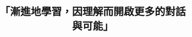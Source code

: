 ---
id: "66"
lang: zh-tw
publish: "TRUE"
description: 「故宮有精神工作坊」部會自提案
selected: "FALSE"
blog_selected: "FALSE"
thumbnail: https://cm.pdis.tw/images/post/66/11EF27ihD6hONkIa0dFbp_hJsTf58TBuV.jpg
title: 「漸進地學習，因理解而開啟更多的對話與可能」
introduction:
  content: >-
    故宮長期致力於博物館文化平權。從108年起與慈芳關懷中心合作，將文物帶入關懷中心與精神障礙會員共賞共創，109年更進一步策劃「有精神」展覽，展覽中涵括故宮文物，藝術家，精神障礙者相關於精神障礙議題的創作與詮釋。故宮「開放政府聯絡人」逸文於109年3月將本議題自提至開放政府聯絡人月會。與行政院公共數位創新空間（PDIS）合作召開協作會議。希望籌備過程涵融多方意見，讓大眾能對「有精神展」及相關議題有更清晰的了解。透過開放透明的會議機制與互動式的工作坊，讓更多關心這個議題的人，也能用另一種方式參與討論，表達看法。

    我們也期待透過這樣的過程，能夠帶給每個議題一個更清楚的輪廓。也希望透過共創討論，開啟人與人之間的對話，即便他們曾經被污名，或是曾經使你懼怕。如同每個會議我們都會提到：「協作會議只是一個開始。」漸進地學習，因理解而開啟更多的對話與可能。
  image: https://cm.pdis.tw/images/post/66/1pWBQjDya1-OkMwacqRQwM72fIjGMFt24.jpg
color: green
join:
  type: 部
layout: post
departments:
  - 故宮
tags:
  - 文化
  - 共創
  - 社會福利
embed:
  agenda_book:
    links:
      - https://issuu.com/pdis.tw/docs/__________
  mind_map:
    links:
      - https://miro.com/app/live-embed/o9J_kuGEpO0=/?moveToViewport=-3360,-932,4942,2660&embedAutoplay=true
  host_slide:
    links:
      - https://issuu.com/pdis.tw/docs/____________
  transcript:
    links:
      - https://sayit.pdis.nat.gov.tw/2020-07-08-%E9%96%8B%E6%94%BE%E6%94%BF%E5%BA%9C%E7%AC%AC66%E6%AC%A1%E8%AD%B0%E9%A1%8C%E5%8D%94%E4%BD%9C%E6%9C%83%E8%AD%B0
pictures:
  - https://cm.pdis.tw/images/post/66/11FXeZ38XbWwd6oZcLIjm7ZDfbcHrZqOJ.jpg
  - https://cm.pdis.tw/images/post/66/1ibf_5peEDDBEBpJbjV5Q95PgPk9k95sb.jpg
  - https://cm.pdis.tw/images/post/66/1rmoa1srreWgvxIhJkOiveywbfYRCJ9JK.jpg
  - https://cm.pdis.tw/images/post/66/1LnJ2fYTtNRsS9UcGsKAeW7TY8PzrCaU2.jpg
blogs:
  - https://pdis.nat.gov.tw/zh-TW/blog/%E6%9C%89%E7%B2%BE%E7%A5%9E-%E7%9A%84%E5%8D%94%E4%BD%9C%E6%9C%83%E8%AD%B0/
---